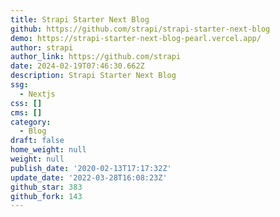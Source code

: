 ```yaml
---
title: Strapi Starter Next Blog
github: https://github.com/strapi/strapi-starter-next-blog
demo: https://strapi-starter-next-blog-pearl.vercel.app/
author: strapi
author_link: https://github.com/strapi
date: 2024-02-19T07:46:30.662Z
description: Strapi Starter Next Blog
ssg:
  - Nextjs
css: []
cms: []
category:
  - Blog
draft: false
home_weight: null
weight: null
publish_date: '2020-02-13T17:17:32Z'
update_date: '2022-03-28T16:08:23Z'
github_star: 383
github_fork: 143
---
```

